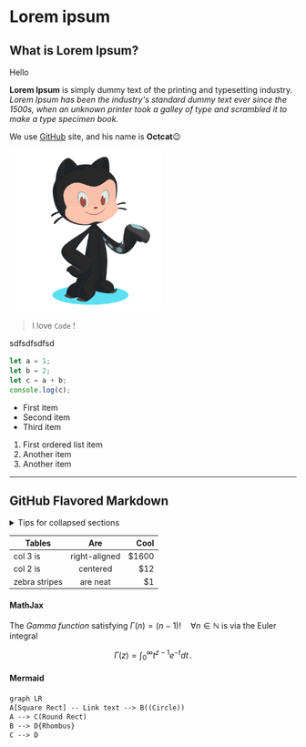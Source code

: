 # Lorem ipsum

## What is Lorem Ipsum?

Hello

**Lorem Ipsum**  is simply dummy text of the printing and typesetting industry.   *Lorem Ipsum has been the industry's standard dummy text ever since the 1500s, when an unknown printer took a galley of type and scrambled it to make a type specimen book.*

We use [GitHub](https://github.com/) site, and his name is  **Octcat**😉 

![octcat](https://raw.githubusercontent.com/ken-okabe/vscode-markdown-note-images/main/octcat.png)

> I love  `Code` !

sdfsdfsdfsd

```js
let a = 1;
let b = 2;
let c = a + b;
console.log(c);
```

- First item
- Second item
- Third item

1.  First ordered list item
2.  Another item
3.  Another item

---

## GitHub Flavored Markdown

<details>
<summary>Tips for collapsed sections</summary>

### You can add a header

You can add text within a collapsed section. 

You can add an image or a code block, too.

```js
 console.log("Hello World");
```
---

</details>

| Tables        |      Are      |   Cool |
| ------------- | :-----------: | -----: |
| col 3 is      | right-aligned | \$1600 |
| col 2 is      |    centered   |   \$12 |
| zebra stripes |    are neat   |    \$1 |

#### MathJax

The *Gamma function* satisfying $\Gamma(n) = (n-1)!\quad\forall n\in\mathbb N$ is via the Euler integral

$$
\Gamma(z) = \int_0^\infty t^{z-1}e^{-t}dt\,.
$$

#### Mermaid

```mermaid
graph LR
A[Square Rect] -- Link text --> B((Circle))
A --> C(Round Rect)
B --> D{Rhombus}
C --> D
```